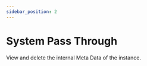 ```yaml
---
sidebar_position: 2
---
```


# System Pass Through

View and delete the internal Meta Data of the instance.
